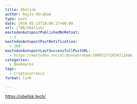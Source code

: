 ```yaml
---
title: Obelisk
author: Rajiv Abraham
type: post
date: 2018-05-15T10:09:27+00:00
url: /786/obelisk/
mastodonAutopostPublishedNoRetoot:
  - 1
mastodonAutopostPostNotification:
  - 200
mastodonAutopostLastSuccessfullPostURL:
  - https://mastodon.social/@unoabraham/100032772034212666
categories:
  - Bookmarks
tags:
  - Cryptocurrency
format: link

---
```

<https://obelisk.tech/>